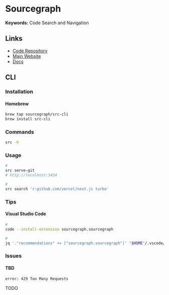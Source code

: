 # Sourcegraph

**Keywords:** Code Search and Navigation

## Links

- [Code Repository](https://github.com/sourcegraph/sourcegraph)
- [Main Website](https://sourcegraph.com)
- [Docs](https://sourcegraph.com/docs)

## CLI

### Installation

#### Homebrew

```sh
brew tap sourcegraph/src-cli
brew install src-cli
```

### Commands

```sh
src -h
```

### Usage

```sh
#
src serve-git
# http://localhost:3434

#
src search 'r:github.com/vercel/next.js turbo'
```

### Tips

#### Visual Studio Code

```sh
#
code --install-extension sourcegraph.sourcegraph

#
jq '."recommendations" += ["sourcegraph.sourcegraph"]' "$HOME"/.vscode/extensions.json | sponge "$HOME"/.vscode/extensions.json
```

### Issues

#### TBD

```log
error: 429 Too Many Requests
```

<!--
https://github.com/sourcegraph/sourcegraph/issues/58283
-->

TODO
